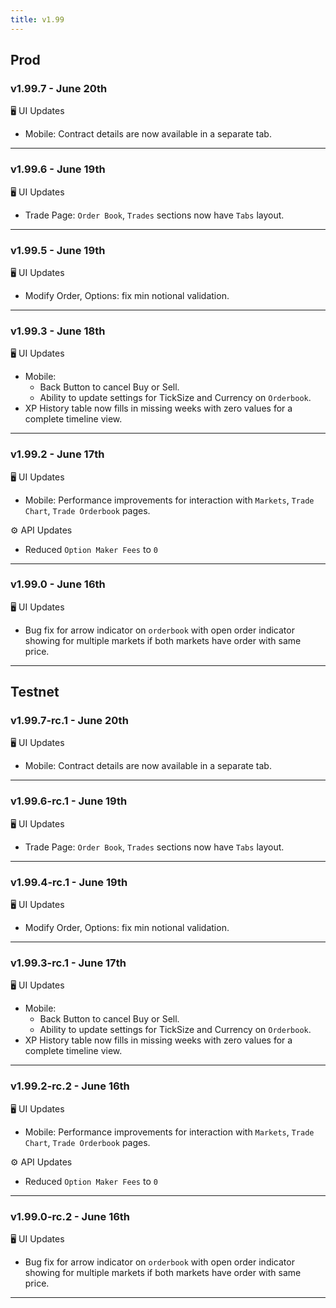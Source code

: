 ```yaml
---
title: v1.99
---
```

## Prod
### v1.99.7 - June 20th
🖥️  UI Updates 
* Mobile: Contract details are now available in a separate tab.
---
### v1.99.6 - June 19th
🖥️  UI Updates 
* Trade Page: `Order Book`, `Trades` sections now have `Tabs` layout.
---
### v1.99.5 - June 19th
🖥️  UI Updates 
* Modify Order, Options: fix min notional validation.
---
### v1.99.3 - June 18th
🖥️  UI Updates 
* Mobile:
   * Back Button to cancel Buy or Sell.
   * Ability to update settings for TickSize and Currency on `Orderbook`.
* XP History table now fills in missing weeks with zero values for a complete timeline view.
---

### v1.99.2 - June 17th
🖥️  UI Updates 
* Mobile: Performance improvements for interaction with `Markets`, `Trade Chart`, `Trade Orderbook` pages.

⚙️ API Updates
* Reduced `Option Maker Fees` to `0`
---
### v1.99.0 - June 16th
🖥️  UI Updates 
* Bug fix for arrow indicator on `orderbook` with open order indicator showing for multiple markets if both markets have order with same price.
---


## Testnet
### v1.99.7-rc.1 - June 20th
🖥️  UI Updates 
* Mobile: Contract details are now available in a separate tab.
---
### v1.99.6-rc.1 - June 19th
🖥️  UI Updates 
* Trade Page: `Order Book`, `Trades` sections now have `Tabs` layout.
---
### v1.99.4-rc.1 - June 19th
🖥️  UI Updates 
* Modify Order, Options: fix min notional validation.
---
### v1.99.3-rc.1 - June 17th
🖥️  UI Updates 
* Mobile:
   * Back Button to cancel Buy or Sell.
   * Ability to update settings for TickSize and Currency on `Orderbook`.
* XP History table now fills in missing weeks with zero values for a complete timeline view.
---
### v1.99.2-rc.2 - June 16th
🖥️  UI Updates 
* Mobile: Performance improvements for interaction with `Markets`, `Trade Chart`, `Trade Orderbook` pages.

⚙️ API Updates
* Reduced `Option Maker Fees` to `0`
---
### v1.99.0-rc.2 - June 16th
🖥️  UI Updates 
* Bug fix for arrow indicator on `orderbook` with open order indicator showing for multiple markets if both markets have order with same price.
---
